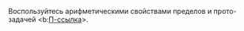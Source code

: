Воспользуйтесь арифметическими свойствами пределов и прото-задачей <b:[П-ссылка](advanced/proto/f-lim/elementary)>.